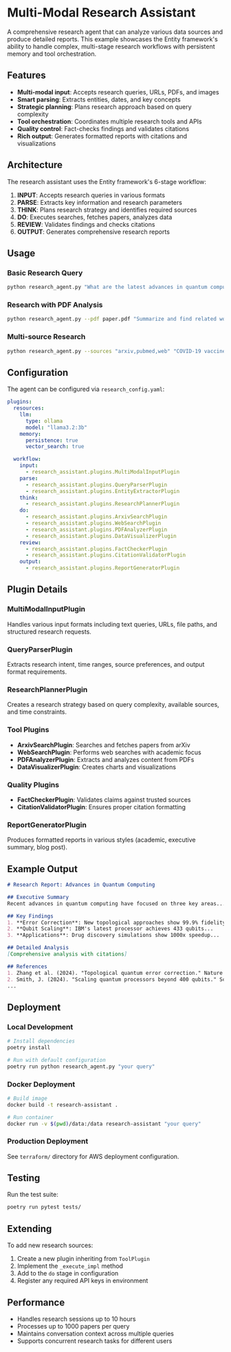 # Multi-Modal Research Assistant

A comprehensive research agent that can analyze various data sources and produce detailed reports. This example showcases the Entity framework's ability to handle complex, multi-stage research workflows with persistent memory and tool orchestration.

## Features

- **Multi-modal input**: Accepts research queries, URLs, PDFs, and images
- **Smart parsing**: Extracts entities, dates, and key concepts
- **Strategic planning**: Plans research approach based on query complexity
- **Tool orchestration**: Coordinates multiple research tools and APIs
- **Quality control**: Fact-checks findings and validates citations
- **Rich output**: Generates formatted reports with citations and visualizations

## Architecture

The research assistant uses the Entity framework's 6-stage workflow:

1. **INPUT**: Accepts research queries in various formats
2. **PARSE**: Extracts key information and research parameters
3. **THINK**: Plans research strategy and identifies required sources
4. **DO**: Executes searches, fetches papers, analyzes data
5. **REVIEW**: Validates findings and checks citations
6. **OUTPUT**: Generates comprehensive research reports

## Usage

### Basic Research Query
```bash
python research_agent.py "What are the latest advances in quantum computing?"
```

### Research with PDF Analysis
```bash
python research_agent.py --pdf paper.pdf "Summarize and find related work"
```

### Multi-source Research
```bash
python research_agent.py --sources "arxiv,pubmed,web" "COVID-19 vaccine efficacy studies"
```

## Configuration

The agent can be configured via `research_config.yaml`:

```yaml
plugins:
  resources:
    llm:
      type: ollama
      model: "llama3.2:3b"
    memory:
      persistence: true
      vector_search: true

  workflow:
    input:
      - research_assistant.plugins.MultiModalInputPlugin
    parse:
      - research_assistant.plugins.QueryParserPlugin
      - research_assistant.plugins.EntityExtractorPlugin
    think:
      - research_assistant.plugins.ResearchPlannerPlugin
    do:
      - research_assistant.plugins.ArxivSearchPlugin
      - research_assistant.plugins.WebSearchPlugin
      - research_assistant.plugins.PDFAnalyzerPlugin
      - research_assistant.plugins.DataVisualizerPlugin
    review:
      - research_assistant.plugins.FactCheckerPlugin
      - research_assistant.plugins.CitationValidatorPlugin
    output:
      - research_assistant.plugins.ReportGeneratorPlugin
```

## Plugin Details

### MultiModalInputPlugin
Handles various input formats including text queries, URLs, file paths, and structured research requests.

### QueryParserPlugin
Extracts research intent, time ranges, source preferences, and output format requirements.

### ResearchPlannerPlugin
Creates a research strategy based on query complexity, available sources, and time constraints.

### Tool Plugins
- **ArxivSearchPlugin**: Searches and fetches papers from arXiv
- **WebSearchPlugin**: Performs web searches with academic focus
- **PDFAnalyzerPlugin**: Extracts and analyzes content from PDFs
- **DataVisualizerPlugin**: Creates charts and visualizations

### Quality Plugins
- **FactCheckerPlugin**: Validates claims against trusted sources
- **CitationValidatorPlugin**: Ensures proper citation formatting

### ReportGeneratorPlugin
Produces formatted reports in various styles (academic, executive summary, blog post).

## Example Output

```markdown
# Research Report: Advances in Quantum Computing

## Executive Summary
Recent advances in quantum computing have focused on three key areas...

## Key Findings
1. **Error Correction**: New topological approaches show 99.9% fidelity...
2. **Qubit Scaling**: IBM's latest processor achieves 433 qubits...
3. **Applications**: Drug discovery simulations show 1000x speedup...

## Detailed Analysis
[Comprehensive analysis with citations]

## References
1. Zhang et al. (2024). "Topological quantum error correction." Nature Physics.
2. Smith, J. (2024). "Scaling quantum processors beyond 400 qubits." Science.
...
```

## Deployment

### Local Development
```bash
# Install dependencies
poetry install

# Run with default configuration
poetry run python research_agent.py "your query"
```

### Docker Deployment
```bash
# Build image
docker build -t research-assistant .

# Run container
docker run -v $(pwd)/data:/data research-assistant "your query"
```

### Production Deployment
See `terraform/` directory for AWS deployment configuration.

## Testing

Run the test suite:
```bash
poetry run pytest tests/
```

## Extending

To add new research sources:
1. Create a new plugin inheriting from `ToolPlugin`
2. Implement the `_execute_impl` method
3. Add to the `do` stage in configuration
4. Register any required API keys in environment

## Performance

- Handles research sessions up to 10 hours
- Processes up to 1000 papers per query
- Maintains conversation context across multiple queries
- Supports concurrent research tasks for different users
